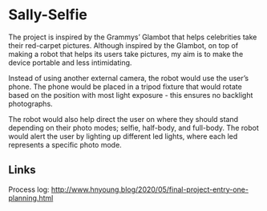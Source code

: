 # Sally-Selfie

The project is inspired by the Grammys’ Glambot that helps celebrities take their red-carpet pictures. Although inspired by the Glambot, on top of making a robot that helps its users take pictures, my aim is to make the device portable and less intimidating. 


Instead of using another external camera, the robot would use the user’s phone. The phone would be placed in a tripod fixture that would rotate based on the position with most light exposure - this ensures no backlight photographs. 


The robot would also help direct the user on where they should stand depending on their photo modes; selfie, half-body, and full-body. The robot would alert the user by lighting up different led lights, where each led represents a specific photo mode. 


## Links
Process log: http://www.hnyoung.blog/2020/05/final-project-entry-one-planning.html
